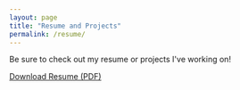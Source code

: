 ```yaml
---
layout: page
title: "Resume and Projects"
permalink: /resume/
---
```


Be sure to check out my resume or projects I've working on!

[Download Resume (PDF)](/resume.pdf)
